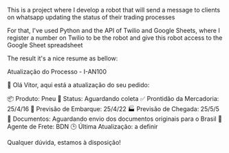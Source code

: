 This is a project where I develop a robot that will send a message to clients on whatsapp updating the status of their trading processes

For that, I've used Python and the API of Twilio and Google Sheets, where I register a number on Twilio to be the robot and give this robot access to the Google Sheet spreadsheet

The result it's a nice resume as bellow:

Atualização do Processo - I-AN100

👋 Olá Vitor, aqui está a atualização do seu pedido:

📦 Produto: Pneu
🔄 Status: Aguardando coleta
✅ Prontidão da Mercadoria: 25/4/16
🚢 Previsão de Embarque: 25/4/22
🏭 Previsão de Chegada: 25/5/5
📄 Documentos: Aguardando envio dos documentos originais para o Brasil
🚛 Agente de Frete: BDN
🕒 Última Atualização: a definir

Qualquer dúvida, estamos à disposição!
